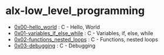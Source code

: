 # alx-low_level_programming

- [0x00-hello_world](./0x00-hello_world/) : C - Hello, World
- [0x01-variables_if_else_while](./0x01-variables_if_else_while/) : C - Variables, if, else, while
- [0x02-functions_nested_loops](./0x02-functions_nested_loops/) : C - Functions, nested loops
- [0x03-debugging](./0x00-hello_world/) : C - Debugging